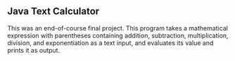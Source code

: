 ## Java Text Calculator

This was an end-of-course final project. This program takes a mathematical expression with parentheses containing addition, subtraction, multiplication, division, and exponentiation as a text input, and evaluates its value and prints it as output.
